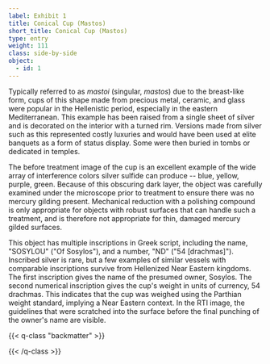 ```yaml
---
label: Exhibit 1
title: Conical Cup (Mastos)
short_title: Conical Cup (Mastos)
type: entry
weight: 111
class: side-by-side
object:
  - id: 1
---
```


Typically referred to as *mastoi* (singular, *mastos*) due to the
breast-like form, cups of this shape made from precious metal, ceramic,
and glass were popular in the Hellenistic period, especially in the
eastern Mediterranean. This example has been raised from a single sheet
of silver and is decorated on the interior with a turned rim. Versions
made from silver such as this represented costly luxuries and would have
been used at elite banquets as a form of status display. Some were then
buried in tombs or dedicated in temples.

The before treatment image of the cup is an excellent example of the
wide array of interference colors silver sulfide can produce -- blue,
yellow, purple, green. Because of this obscuring dark layer, the object
was carefully examined under the microscope prior to treatment to ensure
there was no mercury gilding present. Mechanical reduction with a
polishing compound is only appropriate for objects with robust surfaces
that can handle such a treatment, and is therefore not appropriate for
thin, damaged mercury gilded surfaces.

This object has multiple inscriptions in Greek script, including the
name, "SOSYLOU" ("Of Sosylos"), and a number, "ND" ("54 \[drachmas\]").
Inscribed silver is rare, but a few examples of similar vessels with
comparable inscriptions survive from Hellenized Near Eastern kingdoms.
The first inscription gives the name of the presumed owner, Sosylos. The
second numerical inscription gives the cup's weight in units of
currency, 54 drachmas. This indicates that the cup was weighed using the
Parthian weight standard, implying a Near Eastern context. In the RTI
image, the guidelines that were scratched into the surface before the
final punching of the owner's name are visible.

{{< q-class "backmatter" >}}

{{< /q-class >}}
